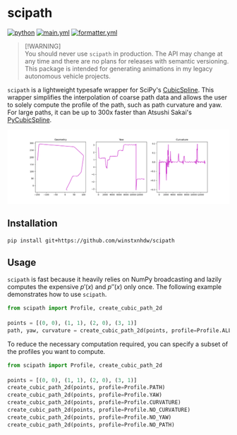 # scipath

[![python](https://img.shields.io/badge/python-3.9%20|%203.10%20|%203.11%20|%203.12%20|%203.13-blue)](https://www.python.org/)
[![main.yml](https://github.com/winstxnhdw/scipath/actions/workflows/main.yml/badge.svg)](https://github.com/winstxnhdw/scipath/actions/workflows/main.yml)
[![formatter.yml](https://github.com/winstxnhdw/scipath/actions/workflows/formatter.yml/badge.svg)](https://github.com/winstxnhdw/scipath/actions/workflows/formatter.yml)

> [!WARNING]\
> You should never use `scipath` in production. The API may change at any time and there are no plans for releases with semantic versioning. This package is intended for generating animations in my legacy autonomous vehicle projects.

`scipath` is a lightweight typesafe wrapper for SciPy's [CubicSpline](https://docs.scipy.org/doc/scipy/reference/generated/scipy.interpolate.CubicSpline.html). This wrapper simplifies the interpolation of coarse path data and allows the user to solely compute the profile of the path, such as path curvature and yaw. For large paths, it can be up to 300x faster than Atsushi Sakai's [PyCubicSpline](https://github.com/AtsushiSakai/pycubicspline).

<div align="center">
    <img src="resources/profile.png" alt="The geometric, yaw and curvature profile of a path generated with a cubic spline"/>
</div>

## Installation

```bash
pip install git+https://github.com/winstxnhdw/scipath
```

## Usage

`scipath` is fast because it heavily relies on NumPy broadcasting and lazily computes the expensive $p'(x)$ and $p''(x)$ only once. The following example demonstrates how to use `scipath`.

```python
from scipath import Profile, create_cubic_path_2d

points = [(0, 0), (1, 1), (2, 0), (3, 1)]
path, yaw, curvature = create_cubic_path_2d(points, profile=Profile.ALL)
```

To reduce the necessary computation required, you can specify a subset of the profiles you want to compute.

```python
from scipath import Profile, create_cubic_path_2d

points = [(0, 0), (1, 1), (2, 0), (3, 1)]
create_cubic_path_2d(points, profile=Profile.PATH)
create_cubic_path_2d(points, profile=Profile.YAW)
create_cubic_path_2d(points, profile=Profile.CURVATURE)
create_cubic_path_2d(points, profile=Profile.NO_CURVATURE)
create_cubic_path_2d(points, profile=Profile.NO_YAW)
create_cubic_path_2d(points, profile=Profile.NO_PATH)
```
